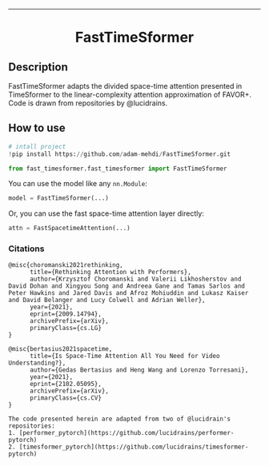 ---

<div align="center">    
 
# FastTimeSformer

</div>
 
## Description   
FastTimeSformer adapts the divided space-time attention presented in TimeSformer to the linear-complexity attention approximation of FAVOR+. Code is drawn from repositories by @lucidrains.

## How to use   
```python
# intall project   
!pip install https://github.com/adam-mehdi/FastTimeSformer.git

from fast_timesformer.fast_timesformer import FastTimeSformer
```

You can use the model like any `nn.Module`:

```python
model = FastTimeSformer(...)
```

Or, you can use the fast space-time attention layer directly:

```python
attn = FastSpacetimeAttention(...)
```

### Citations
```
@misc{choromanski2021rethinking,
      title={Rethinking Attention with Performers}, 
      author={Krzysztof Choromanski and Valerii Likhosherstov and David Dohan and Xingyou Song and Andreea Gane and Tamas Sarlos and Peter Hawkins and Jared Davis and Afroz Mohiuddin and Lukasz Kaiser and David Belanger and Lucy Colwell and Adrian Weller},
      year={2021},
      eprint={2009.14794},
      archivePrefix={arXiv},
      primaryClass={cs.LG}
}

@misc{bertasius2021spacetime,
      title={Is Space-Time Attention All You Need for Video Understanding?}, 
      author={Gedas Bertasius and Heng Wang and Lorenzo Torresani},
      year={2021},
      eprint={2102.05095},
      archivePrefix={arXiv},
      primaryClass={cs.CV}
}

The code presented herein are adapted from two of @lucidrain's repositories:
1. [performer_pytorch](https://github.com/lucidrains/performer-pytorch)
2. [timesformer_pytorch](https://github.com/lucidrains/timesformer-pytorch)

```   
